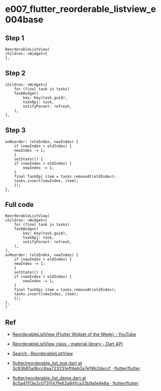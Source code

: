 # e007_flutter_reorderable_listview_e004base

## Step 1

    ReorderableListView(
    children: <Widget>[
    ],

## Step 2

    children: <Widget>[
        for (final task in tasks)
        TaskWidget(
            key: Key(task.guid),
            taskOpj: task,
            notifyParent: refresh,
        ),
    ], 

## Step 3

    onReorder: (oldIndex, newIndex) {
        if (newIndex > oldIndex) {
        newIndex -= 1;
        }
        setState(() {
        if (newIndex > oldIndex) {
            newIndex -= 1;
        }
        final TaskOpj item = tasks.removeAt(oldIndex);
        tasks.insert(newIndex, item);
        });
    },

## Full code

    ReorderableListView(
    children: <Widget>[
        for (final task in tasks)
        TaskWidget(
            key: Key(task.guid),
            taskOpj: task,
            notifyParent: refresh,
        ),
    ],
    onReorder: (oldIndex, newIndex) {
        if (newIndex > oldIndex) {
        newIndex -= 1;
        }
        setState(() {
        if (newIndex > oldIndex) {
            newIndex -= 1;
        }
        final TaskOpj item = tasks.removeAt(oldIndex);
        tasks.insert(newIndex, item);
        });
    },
    )

## Ref

- [ReorderableListView (Flutter Widget of the Week) - YouTube](https://www.youtube.com/watch?v=3fB1mxOsqJE&list=PLjxrf2q8roU23XGwz3Km7sQZFTdB996iG&index=43)

- [ReorderableListView class - material library - Dart API](https://api.flutter.dev/flutter/material/ReorderableListView-class.html)

- [Search · ReorderableListView](https://github.com/flutter/flutter/search?q=ReorderableListView&unscoped_q=ReorderableListView)

- [flutter/reorderable_list_test.dart at 3c93b65a9bcc8aa723231eff4eb0a7e19b2daccf · flutter/flutter](https://github.com/flutter/flutter/blob/3c93b65a9bcc8aa723231eff4eb0a7e19b2daccf/packages/flutter/test/material/reorderable_list_test.dart)

- [flutter/reorderable_list_demo.dart at 8c5a41113e2c0731147fe62a941ca33b9a1e8e8a · flutter/flutter](https://github.com/flutter/flutter/blob/8c5a41113e2c0731147fe62a941ca33b9a1e8e8a/examples/flutter_gallery/lib/demo/material/reorderable_list_demo.dart)